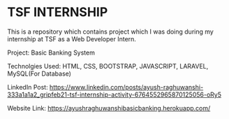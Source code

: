# TSF INTERNSHIP
 This is a repository which contains project which I was doing during my internship at TSF as a Web Developer Intern.
 
 Project: Basic Banking System
 
 Technolgies Used: HTML, CSS, BOOTSTRAP, JAVASCRIPT, LARAVEL, MySQL(For Database)
 
 LinkedIn Post: https://www.linkedin.com/posts/ayush-raghuwanshi-333a1a1a2_gripfeb21-tsf-internship-activity-6764552965870125056-oRy5
 
 Website Link: https://ayushraghuwanshibasicbanking.herokuapp.com/
 
 
